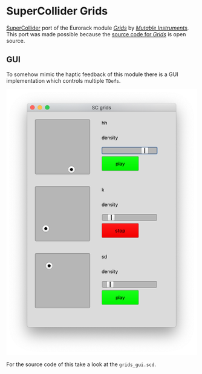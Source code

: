 # SuperCollider Grids

[SuperCollider](https://supercollider.github.io/) port of the Eurorack module [*Grids*](https://mutable-instruments.net/modules/grids/manual/) by [*Mutable Instruments*](https://mutable-instruments.net/).
This port was made possible because the [source code for *Grids*](https://github.com/pichenettes/eurorack/tree/master/grids) is open source.

## GUI

To somehow mimic the haptic feedback of this module there is a GUI implementation which controls multiple `TDefs`.

![Screenshot of GUI](screenshot.png)

For the source code of this take a look at the `grids_gui.scd`.
